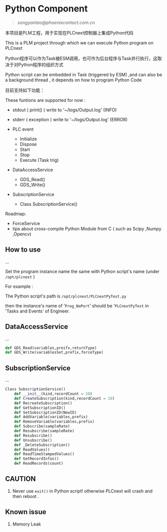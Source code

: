 # Python Component

> <address>songyantao@phoenixcontact.com.cn</address>

本项目是PLM工程，用于实现在PLCnext控制器上集成Python代码

This is a PLM project through which we can execute Python program on PLCnext

Python程序可以作为Task被ESM调用，也可作为后台程序与Task并行执行，这取决于对Python程序的组织方式

Python script can be embedded in Task (triggered by ESM) ,and can also be a background thread , it depends on how to program Python Code

目前支持如下功能：

These funtions are supported for now :

+ stdout ( print() ) write to '~/logs/Output.log' (INFO)

+ stderr  ( exception ) write to '~/logs/Output.log' (ERROR)

+ PLC event 

  + Initialize
  + Dispose
  + Start
  + Stop
  + Execute (Task trig)

+ DataAccessService

  + GDS_Read()
  + GDS_Write()

+ SubscriptionService

  + Class SubscriptionService()

Roadmap:

+ ForceService
+ tips about cross-compile Python Module from C ( such as Scipy ,Numpy ,Opencv)



## How to use 

...

Set the program instance name the same with Python script's name (under `/opt/plcnext` )

For example :

The Python script's path is `/opt/plcnext/PLCnextPyTest.py`

then the instance's name of '`Prog_NoPort`' should be '`PLCnextPyTest` in 'Tasks and Events' of Engineer.


## DataAccessService

...

```python
def GDS_Read(variables,preifx,returnType)
def GDS_Write(variablesSet,prefix,forceType)
```



## SubscriptionService

...

```python
Class SubscriptionService()
	def __init__(kind,recordCount = 10)
	def CreateSubscription(kind,recordCount = 10)
	def RecreateSubscription()
	def GetSubscriptionID()
	def SetSubscriptionID(NewID)
	def AddVariable(variables,prefix)
	def RemoveVariable(variables,prefix)
	def Subscribe(sampleRate)
	def Resubscribe(sampleRate)
	def Resubscribe()
	def Unsubscribe()
	def _DeleteSubscription()
	def ReadValues()
	def ReadTimeStampedValues()
	def GetRecordInfos()
	def ReadRecords(count)
```
## CAUTION
1. Never use `exit()` in Python script! otherwise PLCnext will crash and then reboot .

## Known issue
1. Memory Leak


